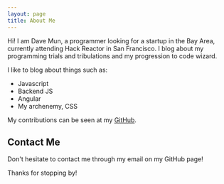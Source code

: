 ```yaml
---
layout: page
title: About Me
---
```


<p class="message">
  Hi! I am Dave Mun, a programmer looking for a startup in the Bay Area, currently attending Hack Reactor in San Francisco. I blog
about my programming trials and tribulations and my progression to code wizard.
</p>

I like to blog about things such as:

* Javascript
* Backend JS
* Angular
* My archenemy, CSS

My contributions can be seen at my [GitHub](http://github.com/davemun).

## Contact Me

Don't hesitate to contact me through my email on my GitHub page!

Thanks for stopping by!
